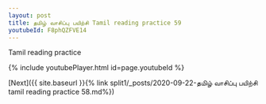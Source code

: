 ```yaml
---
layout: post
title: தமிழ் வாசிப்பு பயிற்சி Tamil reading practice 59
youtubeId: F8phQZFVE14
---
```

 
 
Tamil reading practice
 
 
 
 
 


{% include youtubePlayer.html id=page.youtubeId %}
 
[Next]({{ site.baseurl }}{% link  split1/_posts/2020-09-22-தமிழ் வாசிப்பு பயிற்சி tamil reading practice 58.md%})
 
